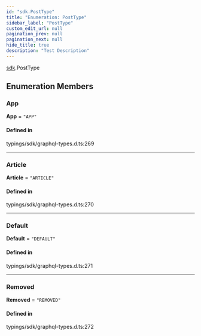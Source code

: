 ```yaml
---
id: "sdk.PostType"
title: "Enumeration: PostType"
sidebar_label: "PostType"
custom_edit_url: null
pagination_prev: null
pagination_next: null
hide_title: true
description: "Test Description"
---
```


[sdk](../modules/sdk.md).PostType

## Enumeration Members

### App

 **App** = ``"APP"``

#### Defined in

typings/sdk/graphql-types.d.ts:269

___

### Article

 **Article** = ``"ARTICLE"``

#### Defined in

typings/sdk/graphql-types.d.ts:270

___

### Default

 **Default** = ``"DEFAULT"``

#### Defined in

typings/sdk/graphql-types.d.ts:271

___

### Removed

 **Removed** = ``"REMOVED"``

#### Defined in

typings/sdk/graphql-types.d.ts:272
